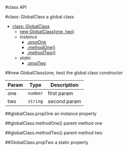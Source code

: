 #class API

<a name="GlobalClass"></a>
#class: GlobalClass
a global class


* [class: GlobalClass](#GlobalClass)
  * [new GlobalClass(one, two)](#new_GlobalClass_new)
  * _instance_
    * [.propOne](#GlobalClass#propOne)
    * [.methodOne()](#GlobalClass#methodOne)
    * [.methodTwo()](#GlobalClass#methodTwo)
  * _static_
    * [.propTwo](#GlobalClass.propTwo)

<a name="new_GlobalClass_new"></a>
##new GlobalClass(one, two)
the global class constructor

| Param | Type | Description |
| ----- | ---- | ----------- |
| one | <code>number</code> | first param |
| two | <code>string</code> | second param |

<a name="GlobalClass#propOne"></a>
##globalClass.propOne
an instance property

<a name="GlobalClass#methodOne"></a>
##globalClass.methodOne()
parent method one

<a name="GlobalClass#methodTwo"></a>
##globalClass.methodTwo()
parent method two

<a name="GlobalClass.propTwo"></a>
##GlobalClass.propTwo
a static property

